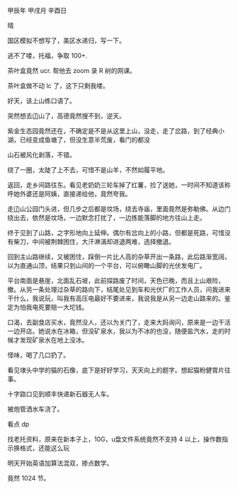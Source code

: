 甲辰年 甲戌月 辛酉日

晴

国区模拟不想写了，美区水递归，写一下。

逃不了喽，托福，争取 100+.

茶叶盒竟然 ucr. 帮他去 zoom 录 R 树的网课。

茶叶盒做不动 lc 了，这下只剩我喽。

好天，该上山练口语了。

突然想去𠙶山了，高德竟然搜不到，逆天。

紫金生态园竟然还在，不确定是不是从这里上山，没走，走了岔路，到了经典小湖，已经变成鱼塘了，但没生意半荒废，看门的都没

山石被风化剥落，不错。

绕了一圈，太陡了上不去，可惜不是山羊，不然如履平地。

返回，走乡间路往东。看见老奶奶三轮车掉了红薯，捡了送她，一时间不知道该称呼她外婆还是阿姨，直接递给他，竟然夸我。

走𠙶山公园门头进，但几步之后都是坟场，绕去寺庙，里面竟然是弥勒佛。从边门绕出去，依然是坟场，一边默念打扰了，一边拣能落脚的地方往山上走。

终于见到了山路，之字形地向上延伸。偶尔有岔向上的小路，但都是死路，可惜没有柴刀，中间被荆棘困住，大汗淋漓却进退两难，选择撤退。

回到主山路继续，又被困住，踩倒一片比人高的杂草开出一条路，此后路渐宽阔，以为直通山顶，结果只到山间的一个平台，可以俯瞰山脚的光伏发电厂。

平台南面是悬崖，北面乱石坡，此前探路废了时间，天色已晚，而且上山艰险，撤。从另一条处理过杂草的路向下，结尾处见到车和光伏厂的工作人员，问我进来干什么，我说玩，叫我有高压电最好不要进来，我说我是从另一边走山路来的。鉴定为怕我电死要赔一大坨钱。

口渴，去副食店买水，竟然没人，还以为关门了，走来大妈询问，原来是一边干活一边开店。她说水在冰箱，但没矿泉水，我以为不冰的也没，随便盐汽水，走的时候才发现矿泉水在地上没冰。

怪味，喝了几口扔了。

看见埭头中学的猫的石像，底下是好好学习，天天向上的题字。想起猫粉健胃片往事。

十字路口见到顺丰快递新石器无人车。

被炮管洒水车浇了。

看点 dp

找老托资料，原来在新本子上，10G，u盘文件系统竟然不支持 4 以上，操作数指示换格式，还能这么玩

明天开始英语加算法混双，掺点数学。

竟然 1024 节。